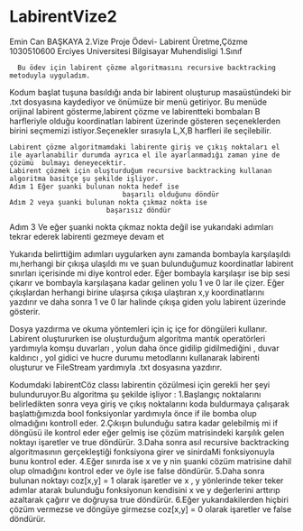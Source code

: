 # LabirentVize2
Emin Can BAŞKAYA
2.Vize Proje Ödevi- Labirent Üretme,Çözme
1030510600
Erciyes Universitesi Bilgisayar Muhendisligi 1.Sınıf



      Bu ödev için labirent çözme algoritmasını recursive backtracking metoduyla uyguladım.
      
   Kodum başlat tuşuna basıldığı anda bir labirent oluşturup masaüstündeki bir .txt dosyasına kaydediyor ve önümüze bir menü getiriyor. Bu menüde orijinal labirent gösterme,labirent çözme ve labirentteki bombaları B harfleriyle olduğu koordinatları labirent üzerinde 	gösteren seçeneklerden birini seçmemizi istiyor.Seçenekler
sırasıyla L,X,B harfleri ile seçilebilir.

	Labirent çözme algoritmamdaki labirente giriş ve çıkış noktaları el ile ayarlanabilir durumda ayrıca el ile ayarlanmadığı zaman yine de çözümü  bulmayı deneyecektir.
	Labirent çözmek için oluşturduğum recursive backtracking kullanan algoritma basitçe şu şekilde işliyor.
	Adım 1 Eğer şuanki bulunan nokta hedef ise 
								başarılı olduğunu döndür
	Adım 2 veya şuanki bulunan nokta çıkmaz nokta ise
							başarısız döndür
  Adım 3 Ve eğer şuanki nokta çıkmaz nokta değil ise
				yukarıdaki adımları tekrar ederek labirenti gezmeye devam et
		
 Yukarıda belirttiğim adımları uygularken aynı zamanda bombayla karşılaşıldı mı,herhangi bir çıkışa ulaşıldı mı ve şuan bulunduğumuz koordinatlar labirent sınırları içerisinde mi diye kontrol eder.
 Eğer bombayla karşılaşır ise bip sesi çıkarır ve bombayla karşılaşana kadar gelinen yolu 1 ve 0 lar ile çizer.
 Eğer çıkışlardan herhangi birine ulaşırsa çıkışa ulaştıran x,y koordinatlarını yazdırır ve daha sonra 1 ve 0 lar halinde çıkışa giden yolu labirent üzerinde gösterir.
 
 Dosya yazdırma ve okuma yöntemleri için iç içe for döngüleri kullanır.
 Labirent oluştururken ise oluşturduğum algoritma mantık operatörleri yardımıyla komşu duvarları , yolun daha önce gidilip gidilmediğini , duvar kaldırıcı , yol gidici ve hucre durumu metodlarını kullanarak labirenti oluşturur ve FileStream yardımıyla .txt dosyasına yazdırır.
 
 Kodumdaki labirentCöz classı labirentin çözülmesi için gerekli her şeyi bulunduruyor.Bu algoritma şu şekilde işliyor : 
 1.Başlangıç noktalarını belirledikten sonra veya giriş ve çıkış noktalarını koda buldurmaya çalışarak başlattığımızda bool fonksiyonlar yardımıyla önce if ile bomba olup olmadığını kontroll eder.
 2.Çıkışın bulunduğu satıra kadar gelebilmiş mi if döngüsü ile kontrol eder eğer gelmiş ise çözüm matrisindeki karşılık gelen noktayı işaretler ve true döndürür.
 3.Daha sonra asıl recursive backtracking algoritmasının gerçekleştiği fonksiyona girer ve sinirdaMi fonksiyonuyla bunu kontrol eder.
 4.Eğer sınırda ise x ve y nin şuanki cözüm matrisine dahil olup olmadığını kontrol eder ve öyle ise false döndürür.
 5.Daha sonra bulunan noktayı coz[x,y] = 1 olarak işaretler ve x , y yönlerinde teker teker adımlar atarak bulunduğu fonksiyonun kendisini x ve y değerlerini arttırıp azaltarak çağırır ve doğruysa true döndürür.
 6.Eğer yukarıdakilerden hiçbiri çözüm vermezse ve döngüye girmezse coz[x,y] = 0 olarak işaretler ve false döndürür.
 
 
